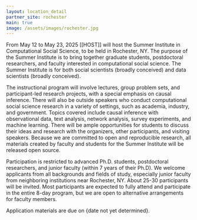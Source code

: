 ```yaml
---
layout: location_detail
partner_site: rochester
main: true
image: /assets/images/rochester.jpg
---
```


[//]: # (ORGANIZERS: Update the info to match your location. Add a site image to /assets/images/ and update the placeholder URL above to match it. See _data/2025/Rochester for yml files that control the header content, location info on general sites page, people lists, and sidebar.)

From May 12 to May 23, 2025 [[HOST]] will host the Summer Institute in Computational Social Science, to be held in Rochester, NY. The purpose of the Summer Institute is to bring together graduate students, postdoctoral researchers, and faculty interested in computational social science. The Summer Institute is for both social scientists (broadly conceived) and data scientists (broadly conceived).

The instructional program will involve lectures, group problem sets, and participant-led research projects, with a special emphasis on causal inference. There will also be outside speakers who conduct computational social science research in a variety of settings, such as academia, industry, and government. Topics covered include causal inference with observational data, text analysis, network analysis, survey experiments, and machine learning. There will be ample opportunities for students to discuss their ideas and research with the organizers, other participants, and visiting speakers. Because we are committed to open and reproducible research, all materials created by faculty and students for the Summer Institute will be released open source.

Participation is restricted to advanced Ph.D. students, postdoctoral researchers, and junior faculty (within 7 years of their Ph.D). We welcome applicants from all backgrounds and fields of study, especially junior faculty from neighboring institutions near Rochester, NY. About 25-30 participants will be invited. Most participants are expected to fully attend and participate in the entire 8-day program, but we are open to alternative arrangements for faculty members. 

Application materials are due on {date not yet determined}.

[//]: # (ORGANIZERS: feel free to add a link to your application materials or your SICSS apply page above.)